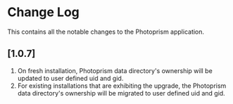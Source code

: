 # Change Log

This contains all the notable changes to the Photoprism application.

## [1.0.7]

1. On fresh installation, Photoprism data directory's ownership will be updated to user defined uid and gid.
2. For existing installations that are exhibiting the upgrade, the Photoprism data directory's ownership will be migrated to user defined uid and gid.

